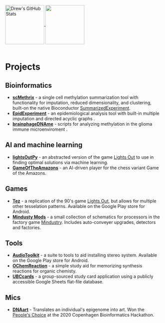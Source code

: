 <table>
  <tr>
<a href="https://github.com/anuraghazra/github-readme-stats">
  <img align="center" src="https://github-readme-stats.vercel.app/api?username=knacko&show_icons=true&line_height=27&count_private=true&title_color=ffffff&text_color=c9cacc&icon_color=2bbc8a&bg_color=1d1f21" alt="Drew's GitHub Stats" height="125"/>
</a>
<a href="https://github.com/anuraghazra/github-readme-stats">
  <img align="center" src="https://github-readme-stats.vercel.app/api/top-langs/?username=knacko&hide=html&title_color=ffffff&text_color=c9cacc&icon_color=2bbc8a&bg_color=1d1f21&langs_count=5&layout=compact" height="125" />
</a>
  </tr>
  </table>


# Projects
## Bioinformatics
- **[scMethrix](https://github.com/CompEpigen/scMethrix)** - a single cell methylation summarization tool with functionality for imputation, reduced dimensionality, and clustering, built-on the native Bioconductor [SummarizedExperiment](https://bioconductor.org/packages/release/bioc/html/SummarizedExperiment.html).
- **[EpidExperiment](https://github.com/knacko/EpidExperiment)** - an epidemiological analysis tool with built-in multiple imputation and directed acyclic graphs .
- **[brainphageDNAme](https://github.com/knacko/brainphageDNAme)** - scripts for analyzing methylation in the glioma immune microenviroment .

## AI and machine learning
- **[lightsOutPy](https://github.com/knacko/lightsOutPy)** - an abstracted version of the game [Lights Out](https://en.wikipedia.org/wiki/Lights_Out_(game)) to use in finding optimal solutions via machine learning.
- **[GameOfTheAmazons](https://github.com/knacko/GameOfTheAmazons)** - an AI-driven player for the chess variant Game of the Amazons.

## Games
- **[Tez](https://github.com/knacko/Tez)** - a replication of the 90's game [Lights Out](https://en.wikipedia.org/wiki/Lights_Out_(game)), but allows for multiple other tesselation patterns. Available on the Google Play store for Android.
- **[Mindusty Mods](https://github.com/knacko/MindustryMods)** - a small collection of schematics for processors in the factory game [Mindustry](https://anuke.itch.io/mindustry). Includes auto-conveyer upgrades, detectors and factories.

## Tools
- **[AudioToolkit](https://github.com/knacko/AudioToolkit)** - a suite to tools to aid installing stereo system. Available on the Google Play store for Android.
- **[OChemReaction](https://github.com/knacko/OChemReaction)** - a simple study aid for memorizing synthesis reactions for organic chemisty.
- **[UBCcards](https://github.com/knacko/UBCcards)** - a group-sourced study card application using a publicly accessible Google Sheets flat-file database. 

## Mics
- **[DNAart](https://github.com/knacko/DNAart)** - Translates an individual's epigenome into art. Won the [People's Choice](http://www.bioinfo.ufpr.br/suplementos/PresentationsCopenhagenBioinformaticsHackathon_2020.pdf) at the 2020 Copenhagen Bioinformatics Hackathon.
